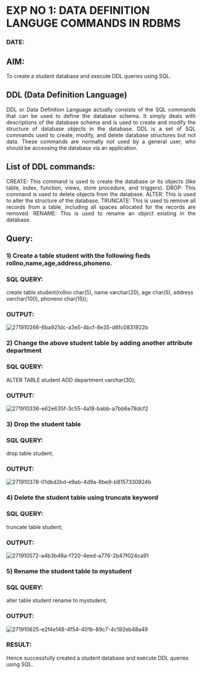 # EXP NO 1: DATA DEFINITION LANGUGE COMMANDS IN RDBMS
### DATE:

## AIM:
To create a student database and execute DDL queries using SQL.


## DDL (Data Definition Language)
<div align="justify">
DDL or Data Definition Language actually consists of the SQL commands that can be used to define the database schema. It simply deals with descriptions of the database schema and is used to create and modify the structure of database objects in the database. DDL is a set of SQL commands used to create, modify, and delete database structures but not data. These commands are normally not used by a general user, who should be accessing the database via an application.
</div>
 
## List of DDL commands: 
<div align="justify">
CREATE: This command is used to create the database or its objects (like table, index, function, views, store procedure, and triggers).
DROP: This command is used to delete objects from the database.
ALTER: This is used to alter the structure of the database.
TRUNCATE: This is used to remove all records from a table, including all spaces allocated for the records are removed.
RENAME: This is used to rename an object existing in the database.
</div>

## Query:
### 1) Create a table student with the following fieds rollno,name,age,address,phoneno.

### SQL QUERY: 
create table student(rollno char(5), name varchar(20), age char(5), address varchar(100), phoneno char(15));

### OUTPUT:
![271910266-6ba921dc-a3e5-4bcf-8e35-d6fc0831922b](https://github.com/Aravindsamy04/F2_DBMS/assets/113497037/5cf8c268-8ae9-4b26-94d1-61fdc5daab53)

### 2) Change the above student table by adding another attribute department

### SQL QUERY: 

ALTER TABLE student
ADD department varchar(30);
### OUTPUT:
![271910336-e62e635f-3c55-4a18-babb-a7bb6e78dcf2](https://github.com/Aravindsamy04/F2_DBMS/assets/113497037/2235c3ea-53fe-4af5-a672-70e886c6ba42)


### 3) Drop the student table
 
### SQL QUERY: 

drop table student;
### OUTPUT:
![271910378-01dbd2bd-e9ab-4d9a-8be9-b8157330924b](https://github.com/Aravindsamy04/F2_DBMS/assets/113497037/54c111e9-99bf-456e-ae9f-49abd21c08d1)


### 4) Delete the student table using truncate keyword

### SQL QUERY: 
truncate table student;

### OUTPUT:
![271910572-a4b3b48a-f720-4eed-a776-2b47f024ca91](https://github.com/Aravindsamy04/F2_DBMS/assets/113497037/2b9fdaec-1cdf-4abd-9cc3-8f3b9ca2ba97)



### 5) Rename the student table to mystudent

### SQL QUERY: 
alter table student
rename to mystudent;

### OUTPUT:
![271910625-e2f4e148-4f54-401b-89c7-4c192eb48a49](https://github.com/Aravindsamy04/F2_DBMS/assets/113497037/dab9328b-8f37-4936-8f63-75ea6260b1c1)
### RESULT:
Hence successfully created a student database and execute DDL queries using SQL.
